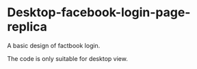 # Desktop-facebook-login-page-replica

A basic design of factbook login.

The code is only suitable for desktop view.

